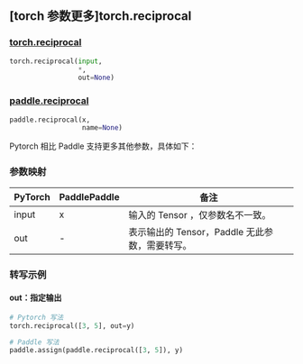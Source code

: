 ## [torch 参数更多]torch.reciprocal

### [torch.reciprocal](https://pytorch.org/docs/stable/generated/torch.reciprocal.html?highlight=torch+reciprocal#torch.reciprocal)

```python
torch.reciprocal(input,
                 *,
                 out=None)
```

### [paddle.reciprocal](https://www.paddlepaddle.org.cn/documentation/docs/zh/develop/api/paddle/reciprocal_cn.html)

```python
paddle.reciprocal(x,
                  name=None)
```

Pytorch 相比 Paddle 支持更多其他参数，具体如下：
### 参数映射
| PyTorch       | PaddlePaddle | 备注                                                   |
| ------------- | ------------ | ------------------------------------------------------ |
| input         | x            | 输入的 Tensor ，仅参数名不一致。                                      |
| out           | -            | 表示输出的 Tensor，Paddle 无此参数，需要转写。               |


### 转写示例
#### out：指定输出
```python
# Pytorch 写法
torch.reciprocal([3, 5], out=y)

# Paddle 写法
paddle.assign(paddle.reciprocal([3, 5]), y)
```
